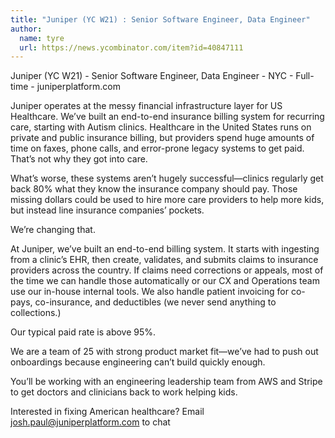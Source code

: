 ```yaml
---
title: "Juniper (YC W21) : Senior Software Engineer, Data Engineer"
author:
  name: tyre
  url: https://news.ycombinator.com/item?id=40847111
---
```

Juniper (YC W21) - Senior Software Engineer, Data Engineer - NYC - Full-time - juniperplatform.com

Juniper operates at the messy financial infrastructure layer for US Healthcare. We’ve built an end-to-end insurance billing system for recurring care, starting with Autism clinics.
Healthcare in the United States runs on private and public insurance billing, but providers spend huge amounts of time on faxes, phone calls, and error-prone legacy systems to get paid. That’s not why they got into care.

What’s worse, these systems aren’t hugely successful—clinics regularly get back 80% what they know the insurance company should pay. Those missing dollars could be used to hire more care providers to help more kids, but instead line insurance companies’ pockets.

We’re changing that.

At Juniper, we’ve built an end-to-end billing system. It starts with ingesting from a clinic’s EHR, then create, validates, and submits claims to insurance providers across the country. If claims need corrections or appeals, most of the time we can handle those automatically or our CX and Operations team use our in-house internal tools. We also handle patient invoicing for co-pays, co-insurance, and deductibles (we never send anything to collections.)

Our typical paid rate is above 95%.

We are a team of 25 with strong product market fit—we’ve had to push out onboardings because engineering can’t build quickly enough.

You’ll be working with an engineering leadership team from AWS and Stripe to get doctors and clinicians back to work helping kids.

Interested in fixing American healthcare? Email josh.paul@juniperplatform.com to chat
